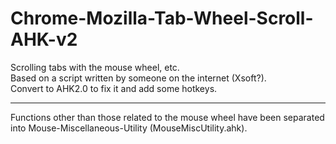 # Chrome-Mozilla-Tab-Wheel-Scroll-AHK-v2
Scrolling tabs with the mouse wheel, etc.<br>
Based on a script written by someone on the internet (Xsoft?).<br>
Convert to AHK2.0 to fix it and add some hotkeys.<br>
<hr>
Functions other than those related to the mouse wheel have been separated into Mouse-Miscellaneous-Utility (MouseMiscUtility.ahk).
